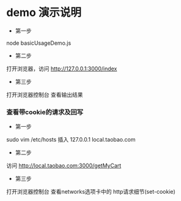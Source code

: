 # demo 演示说明

* 第一步 

node basicUsageDemo.js


* 第二步

打开浏览器，访问 http://127.0.0.1:3000/index

* 第三步

打开浏览器控制台 查看输出结果

### 查看带cookie的请求及回写

* 第一步

sudo vim /etc/hosts
插入 127.0.0.1 local.taobao.com

* 第二步

访问 http://local.taobao.com:3000/getMyCart

* 第三步

打开浏览器控制台 查看networks选项卡中的 http请求细节(set-cookie)
